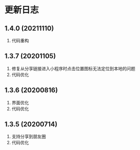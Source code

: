 # 更新日志

## 1.4.0 (20211110)

1. 代码重构



## 1.3.7 (20201105)

1. 修复从分享链接进入小程序时点击位置图标无法定位到本地的问题
2. 代码优化



## 1.3.6 (20200816)

1. 界面优化
2. 代码优化



## 1.3.5 (20200714)

1. 支持分享到朋友圈
2. 代码优化